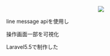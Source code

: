 <p align="center"><img src="https://laravel.com/assets/img/components/logo-laravel.svg"></p>
<p>line message apiを使用し</p>
<p>操作画面一部を可視化</p>
<p>Laravel5.5で制作した</p>

